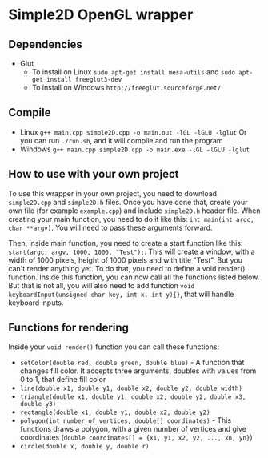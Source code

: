 # Simple2D OpenGL wrapper

## Dependencies
* Glut
  * To install on Linux `sudo apt-get install mesa-utils` and `sudo apt-get install freeglut3-dev`
  * To install on Windows `http://freeglut.sourceforge.net/`

## Compile
* Linux `g++ main.cpp simple2D.cpp -o main.out -lGL -lGLU -lglut`
Or you can run `./run.sh`, and it will compile and run the program
* Windows `g++ main.cpp simple2D.cpp -o main.exe -lGL -lGLU -lglut`

## How to use with your own project
To use this wrapper in your own project, you need to download `simple2D.cpp` and `simple2D.h` files. Once you have done that, create your own file (for example `example.cpp`) and include `simple2D.h` header file. When creating your main function, you need to do it like this:  `int main(int argc, char **argv)`. You will need to pass these arguments forward.

Then, inside main function, you need to create a start function like this: `start(argc, argv, 1000, 1000, "Test");`. This will create a window, with a width of 1000 pixels, height of 1000 pixels and with title "Test". But you can't render anything yet. To do that, you need to define a void render() function. Inside this function, you can now call all the functions listed below. But that is not all, you will also need to add function `void keyboardInput(unsigned char key, int x, int y){}`, that will handle keyboard inputs.

## Functions for rendering
Inside your `void render()` function you can call these functions:
* `setColor(double red, double green, double blue)` - A function that changes fill color. It accepts three arguments, doubles with values from 0 to 1, that define fill color
* `line(double x1, double y1, double x2, double y2, double width)`
* `triangle(double x1, double y1, double x2, double y2, double x3, double y3)`
* `rectangle(double x1, double y1, double x2, double y2)`
* `polygon(int number_of_vertices, double[] coordinates)` - This functions draws a polygon, with a given number of vertices and give coordinates (`double coordinates[] = {x1, y1, x2, y2, ..., xn, yn}`)
* `circle(double x, double y, double r)`
